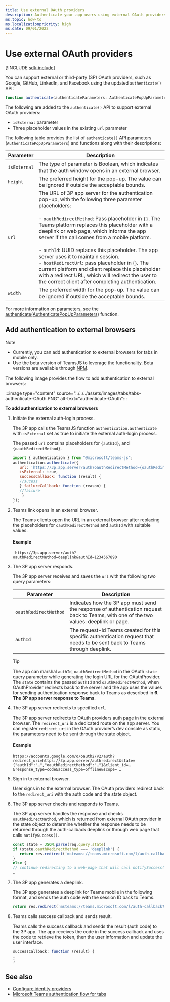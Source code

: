 ```yaml
---
title: Use external OAuth providers  
description: Authenticate your app users using external OAuth providers and learn how to add it to external browser.
ms.topic: how-to
ms.localizationpriority: high
ms.date: 09/01/2022
---
```


# Use external OAuth providers

[!INCLUDE [sdk-include](~/includes/sdk-include.md)]

You can support external or third-party (3P) OAuth providers, such as Google, GitHub, LinkedIn, and Facebook using the updated `authenticate()` API:

```JavaScript
function authenticate(authenticateParameters: AuthenticatePopUpParameters): Promise<string>
```

The following are added to the `authenticate()` API to support external OAuth providers:

* `isExternal` parameter
* Three placeholder values in the existing `url` parameter

The following table provides the list of `authenticate()` API parameters (`AuthenticatePopUpParameters`) and functions along with their descriptions:

| Parameter| Description|
| --- | --- |
|`isExternal` | The type of parameter is Boolean, which indicates that the auth window opens in an external browser.|
|`height` |The preferred height for the pop-up. The value can be ignored if outside the acceptable bounds.|
|`url`  <br>|The URL of 3P app server for the authentication pop-up, with the following three parameter placeholders:</br> <br> - `oauthRedirectMethod`: Pass placeholder in `{}`. The Teams platform replaces this placeholder with a deeplink or web page, which informs the app server if the call comes from a mobile platform.</br> <br> - `authId`: UUID replaces this placeholder. The app server uses it to maintain session. <br> - `hostRedirectUrl`: pass placeholder in {}. The current platform and client replace this placeholder with a redirect URL, which will redirect the user to the correct client after completing authentication. </br>|
|`width`|The preferred width for the pop-up. The value can be ignored if outside the acceptable bounds.|

For more information on parameters, see the [authenticate(AuthenticatePopUpParameters)](/javascript/api/@microsoft/teams-js/authentication#@microsoft-teams-js-authentication-authenticate) function.

## Add authentication to external browsers

> [!NOTE]
>
> * Currently, you can add authentication to external browsers for tabs in mobile only.
> * Use the beta version of TeamsJS to leverage the functionality. Beta versions are available through [NPM](https://www.npmjs.com/package/@microsoft/teams-js/v/1.12.0-beta.2).

The following image provides the flow to add authentication to external browsers:

 :::image type="content" source="../../../assets/images/tabs/tabs-authenticate-OAuth.PNG" alt-text="authenticate-OAuth":::

**To add authentication to external browsers**

1. Initiate the external auth-login process.

   The 3P app calls the TeamsJS function `authentication.authenticate` with `isExternal` set as true to initiate the external auth-login process.

   The passed `url` contains placeholders for `{authId}`, and `{oauthRedirectMethod}`.  

    ```JavaScript
    import { authentication } from "@microsoft/teams-js";
    authentication.authenticate({
       url: 'https://3p.app.server/auth?oauthRedirectMethod={oauthRedirectMethod}&authId={authId}',
       isExternal: true,
       successCallback: function (result) {
       //sucess 
       } failureCallback: function (reason) {
       //failure 
        }
    });
    ```

2. Teams link opens in an external browser.

   The Teams clients open the URL in an external browser after replacing the placeholders for `oauthRedirectMethod` and `authId` with suitable values.

   #### Example

   ```http
    https://3p.app.server/auth?oauthRedirectMethod=deeplink&authId=1234567890 
   ```

3. The 3P app server responds.

   The 3P app server receives and saves the `url` with the following two query parameters:

   | Parameter | Description|
   | --- | --- |
   | `oauthRedirectMethod` |Indicates how the 3P app must send the response of authentication request back to Teams, with one of the two values: deeplink or page.|
   |`authId` | The request-id Teams created for this specific authentication request that needs to be sent back to Teams through deeplink.|

    > [!TIP]
    > The app can marshal `authId`, `oauthRedirectMethod` in the OAuth `state` query parameter while generating the login URL for the OAuthProvider. The `state` contains the passed `authId` and `oauthRedirectMethod`, when OAuthProvider redirects back to the server and the app uses the values for sending authentication response back to Teams as described in **6. The 3P app server response to Teams**.

4. The 3P app server redirects to specified `url`.

   The 3P app server redirects to OAuth providers auth page in the external browser. The `redirect_uri` is a dedicated route on the app server. You can register `redirect_uri` in the OAuth provider’s dev console as static, the parameters need to be sent through the state object.

   #### Example

    ```http
    https://accounts.google.com/o/oauth2/v2/auth?redirect_uri=https://3p.app.server/authredirect&state={"authId":"…","oauthRedirectMethod":"…"}&client_id=…    &response_type=code&access_type=offline&scope= … 
    ```

5. Sign in to external browser.

   User signs in to the external browser. The OAuth providers redirect back to the `redirect_uri` with the auth code and the state object.

6. The 3P app server checks and responds to Teams.

   The 3P app server handles the response and checks `oauthRedirectMethod`, which is returned from external OAuth provider in the state object to determine whether the response needs to be returned through the auth-callback deeplink or through web page that calls `notifySuccess()`.

      ```JavaScript
      const state = JSON.parse(req.query.state)
      if (state.oauthRedirectMethod === 'deeplink') {
         return res.redirect('msteams://teams.microsoft.com/l/auth-callback?authId=${state.authId}&result=${req.query.code}')
      }
      else {
      // continue redirecting to a web-page that will call notifySuccess() – usually this method is used in Teams-Web
      …
      ```

7. The 3P app generates a deeplink.

   The 3P app generates a deeplink for Teams mobile in the following format, and sends the auth code with the session ID back to Teams.

   ```JavaScript
   return res.redirect(`msteams://teams.microsoft.com/l/auth-callback?authId=${state.authId}&result=${req.query.code}`)
   ```

8. Teams calls success callback and sends result.

    Teams calls the success callback and sends the result (auth code) to the 3P app. The app receives the code in the success callback and uses the code to retrieve the token, then the user information and update the user interface.

      ```JavaScript
      successCallback: function (result) { 
      … 
      } 
      ```

## See also

* [Configure identity providers](~/concepts/authentication/authentication.md)
* [Microsoft Teams authentication flow for tabs](auth-flow-tab.md)
